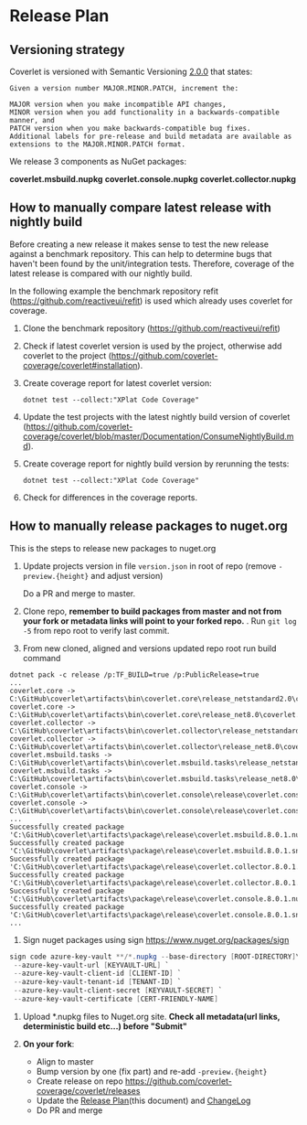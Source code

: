 # Release Plan

## Versioning strategy

Coverlet is versioned with Semantic Versioning [2.0.0](https://semver.org/#semantic-versioning-200) that states:

```text
Given a version number MAJOR.MINOR.PATCH, increment the:

MAJOR version when you make incompatible API changes,
MINOR version when you add functionality in a backwards-compatible manner, and
PATCH version when you make backwards-compatible bug fixes.
Additional labels for pre-release and build metadata are available as extensions to the MAJOR.MINOR.PATCH format.
```

We release 3 components as NuGet packages:

**coverlet.msbuild.nupkg**
**coverlet.console.nupkg**
**coverlet.collector.nupkg**

## How to manually compare latest release with nightly build

Before creating a new release it makes sense to test the new release against a benchmark repository. This can help to determine bugs that haven't been found
by the unit/integration tests. Therefore, coverage of the latest release is compared with our nightly build.

In the following example the benchmark repository refit (<https://github.com/reactiveui/refit>) is used which already uses coverlet for coverage.

1. Clone the benchmark repository (<https://github.com/reactiveui/refit>)
2. Check if latest coverlet version is used by the project, otherwise add coverlet to the project (<https://github.com/coverlet-coverage/coverlet#installation>).
3. Create coverage report for latest coverlet version:

    ```shell
    dotnet test --collect:"XPlat Code Coverage"
    ```

4. Update the test projects with the latest nightly build version of coverlet
(<https://github.com/coverlet-coverage/coverlet/blob/master/Documentation/ConsumeNightlyBuild.md>).

5. Create coverage report for nightly build version by rerunning the tests:

    ```shell
    dotnet test --collect:"XPlat Code Coverage"
    ```

6. Check for differences in the coverage reports.

## How to manually release packages to nuget.org

This is the steps to release new packages to nuget.org

1. Update projects version in file `version.json` in root of repo (remove `-preview.{height}` and adjust version)

    Do a PR and merge to master.

1. Clone repo, **remember to build packages from master and not from your fork or metadata links will point to your forked repo.** . Run `git log -5` from repo root to verify last commit.

1. From new cloned, aligned and versions updated repo root run build command

  ```shell
  dotnet pack -c release /p:TF_BUILD=true /p:PublicRelease=true
  ...
  coverlet.core -> C:\GitHub\coverlet\artifacts\bin\coverlet.core\release_netstandard2.0\coverlet.core.dll
  coverlet.core -> C:\GitHub\coverlet\artifacts\bin\coverlet.core\release_net8.0\coverlet.core.dll
  coverlet.collector -> C:\GitHub\coverlet\artifacts\bin\coverlet.collector\release_netstandard2.0\coverlet.collector.dll
  coverlet.collector -> C:\GitHub\coverlet\artifacts\bin\coverlet.collector\release_net8.0\coverlet.collector.dll
  coverlet.msbuild.tasks -> C:\GitHub\coverlet\artifacts\bin\coverlet.msbuild.tasks\release_netstandard2.0\coverlet.msbuild.tasks.dll
  coverlet.msbuild.tasks -> C:\GitHub\coverlet\artifacts\bin\coverlet.msbuild.tasks\release_net8.0\coverlet.msbuild.tasks.dll
  coverlet.console -> C:\GitHub\coverlet\artifacts\bin\coverlet.console\release\coverlet.console.dll
  coverlet.console -> C:\GitHub\coverlet\artifacts\bin\coverlet.console\release\coverlet.console.exe
  ...
  Successfully created package 'C:\GitHub\coverlet\artifacts\package\release\coverlet.msbuild.8.0.1.nupkg'.
  Successfully created package 'C:\GitHub\coverlet\artifacts\package\release\coverlet.msbuild.8.0.1.snupkg'.
  Successfully created package 'C:\GitHub\coverlet\artifacts\package\release\coverlet.collector.8.0.1.nupkg'.
  Successfully created package 'C:\GitHub\coverlet\artifacts\package\release\coverlet.collector.8.0.1.snupkg'.
  Successfully created package 'C:\GitHub\coverlet\artifacts\package\release\coverlet.console.8.0.1.nupkg'.
  Successfully created package 'C:\GitHub\coverlet\artifacts\package\release\coverlet.console.8.0.1.snupkg'.
  ...
  ```

1. Sign nuget packages using sign <https://www.nuget.org/packages/sign>

```powershell
sign code azure-key-vault **/*.nupkg --base-directory [ROOT-DIRECTORY]\artifacts\package\release\ --file-digest sha256 --description Coverlet --description-url https://github.com/coverlet-coverage/coverlet `
 --azure-key-vault-url [KEYVAULT-URL] `
 --azure-key-vault-client-id [CLIENT-ID] `
 --azure-key-vault-tenant-id [TENANT-ID] `
 --azure-key-vault-client-secret [KEYVAULT-SECRET] `
 --azure-key-vault-certificate [CERT-FRIENDLY-NAME]
```

1. Upload *.nupkg files to Nuget.org site. **Check all metadata(url links, deterministic build etc...) before "Submit"**

1. **On your fork**:
    * Align to master
    * Bump version by one (fix part) and re-add `-preview.{height}`
    * Create release on repo <https://github.com/coverlet-coverage/coverlet/releases>
    * Update the [Release Plan](https://github.com/coverlet-coverage/coverlet/blob/master/Documentation/ReleasePlan.md)(this document) and [ChangeLog](https://github.com/coverlet-coverage/coverlet/blob/master/Documentation/Changelog.md)
    * Do PR and merge
